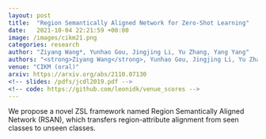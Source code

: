 ```yaml
---
layout: post
title:  "Region Semantically Aligned Network for Zero-Shot Learning"
date:   2021-10-04 22:21:59 +00:00
image: /images/cikm21.png
categories: research
author: "Ziyang Wang*, Yunhao Gou, Jingjing Li, Yu Zhang, Yang Yang"
authors: "<strong>Ziyang Wang</strong>, Yunhao Gou, Jingjing Li, Yu Zhang, Yang Yang"
venue: "CIKM (oral)"
arxiv: https://arxiv.org/abs/2110.07130
<!-- slides: /pdfs/jcdl2019.pdf -->
<!-- code: https://github.com/leonidk/venue_scores -->
---
```

We propose a novel ZSL framework named Region Semantically Aligned Network (RSAN), which transfers region-attribute alignment from seen classes to unseen classes.
